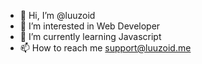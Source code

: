 - 👋 Hi, I’m @luuzoid
- 👀 I’m interested in Web Developer
- 🌱 I’m currently learning Javascript
- 📫 How to reach me support@luuzoid.me

<!---
luuzoid/luuzoid is a ✨ special ✨ repository because its `README.md` (this file) appears on your GitHub profile.
You can click the Preview link to take a look at your changes.
--->
